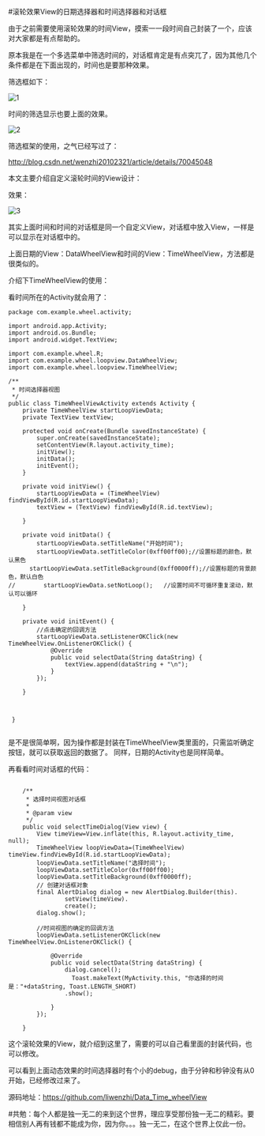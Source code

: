 #滚轮效果View的日期选择器和时间选择器和对话框

由于之前需要使用滚轮效果的时间View，摸索一一段时间自己封装了一个，应该对大家都是有点帮助的。

原本我是在一个多选菜单中筛选时间的，对话框肯定是有点突兀了，因为其他几个条件都是在下面出现的，时间也是要那种效果。

筛选框如下：

![1](http://i.imgur.com/RtEbM1r.png)

时间的筛选显示也要上面的效果。

![2](http://i.imgur.com/GLtwnAZ.png)

筛选框架的使用，之气已经写过了：

http://blog.csdn.net/wenzhi20102321/article/details/70045048

本文主要介绍自定义滚轮时间的View设计：

效果：

![3](http://i.imgur.com/IOQnw65.gif)

其实上面时间和时间的对话框是同一个自定义View，对话框中放入View，一样是可以显示在对话框中的。

上面日期的View：DataWheelView和时间的View：TimeWheelView，方法都是很类似的。

介绍下TimeWheelView的使用：

看时间所在的Activity就会用了：

```
package com.example.wheel.activity;

import android.app.Activity;
import android.os.Bundle;
import android.widget.TextView;

import com.example.wheel.R;
import com.example.wheel.loopview.DataWheelView;
import com.example.wheel.loopview.TimeWheelView;

/**
 * 时间选择器视图
 */
public class TimeWheelViewActivity extends Activity {
    private TimeWheelView startLoopViewData;
    private TextView textView;

    protected void onCreate(Bundle savedInstanceState) {
        super.onCreate(savedInstanceState);
        setContentView(R.layout.activity_time);
        initView();
        initData();
        initEvent();
    }

    private void initView() {
        startLoopViewData = (TimeWheelView) findViewById(R.id.startLoopViewData);
        textView = (TextView) findViewById(R.id.textView);

    }

    private void initData() {
        startLoopViewData.setTitleName("开始时间");
        startLoopViewData.setTitleColor(0xff00ff00);//设置标题的颜色，默认黑色
      startLoopViewData.setTitleBackground(0xff0000ff);//设置标题的背景颜色，默认白色
//        startLoopViewData.setNotLoop();   //设置时间不可循环重复滚动，默认可以循环

    }

    private void initEvent() {
    	//点击确定的回调方法
        startLoopViewData.setListenerOKClick(new TimeWheelView.OnListenerOKClick() {
            @Override
            public void selectData(String dataString) {
                textView.append(dataString + "\n");
            }
        });

    }

   

 }


```
是不是很简单啊，因为操作都是封装在TimeWheelView类里面的，只需监听确定按钮，就可以获取返回的数据了。
同样，日期的Activity也是同样简单。

再看看时间对话框的代码：
```

    /**
     * 选择时间视图对话框
     *
     * @param view
     */
    public void selectTimeDialog(View view) {
     	View timeView=View.inflate(this, R.layout.activity_time, null);
    	TimeWheelView loopViewData=(TimeWheelView) timeView.findViewById(R.id.startLoopViewData);
    	loopViewData.setTitleName("选择时间");
    	loopViewData.setTitleColor(0xff00ff00);
    	loopViewData.setTitleBackground(0xff0000ff);
    	// 创建对话框对象
        final AlertDialog dialog = new AlertDialog.Builder(this).
                setView(timeView).
                create();
        dialog.show();
        
        //时间视图的确定的回调方法
        loopViewData.setListenerOKClick(new TimeWheelView.OnListenerOKClick() {
			
			@Override
			public void selectData(String dataString) {
				dialog.cancel();
				  Toast.makeText(MyActivity.this, "你选择的时间是："+dataString, Toast.LENGTH_SHORT)
                .show();	 
				
			}
		});
        
    }

```
这个滚轮效果的View，就介绍到这里了，需要的可以自己看里面的封装代码，也可以修改。

可以看到上面动态效果的时间选择器时有个小的debug，由于分钟和秒钟没有从0开始，已经修改过来了。

源码地址：https://github.com/liwenzhi/Data_Time_wheelView

#共勉：每个人都是独一无二的来到这个世界，理应享受那份独一无二的精彩。要相信别人再有钱都不能成为你，因为你。。。独一无二，在这个世界上仅此一份。

